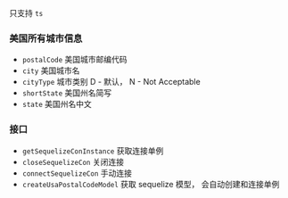 只支持 `ts`

### 美国所有城市信息

- `postalCode` 美国城市邮编代码
- `city` 美国城市名
- `cityType`  城市类别  D - 默认，  N - Not Acceptable
- `shortState` 美国州名简写
- `state` 美国州名中文


### 接口

- `getSequelizeConInstance` 获取连接单例
- `closeSequelizeCon` 关闭连接
- `connectSequelizeCon` 手动连接
- `createUsaPostalCodeModel` 获取 sequelize 模型， 会自动创建和连接单例
